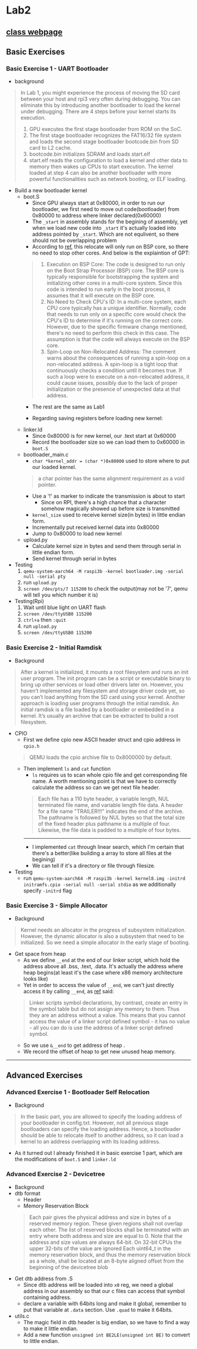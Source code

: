 # Lab2
[class webpage](https://nycu-caslab.github.io/OSC2024/labs/lab2.html)
---
## Basic Exercises
### Basic Exercise 1 - UART Bootloader
+ background
> In Lab 1, you might experience the process of moving the SD card between your host and rpi3 very often during debugging. You can eliminate this by introducing another bootloader to load the kernel under debugging.
> There are 4 steps before your kernel starts its execution.
> 1. GPU executes the first stage bootloader from ROM on the SoC.
> 2. The first stage bootloader recognizes the FAT16/32 file system and loads the second stage bootloader bootcode.bin from SD card to L2 cache.
> 3. bootcode.bin initializes SDRAM and loads start.elf
> 4. start.elf reads the configuration to load a kernel and other data to memory then wakes up CPUs to start execution.
> The kernel loaded at step 4 can also be another bootloader with more powerful functionalities such as network booting, or ELF loading.

+ Build a new bootloader kernel
    - boot.S
        - Since GPU always start at 0x80000, in order to run our bootloader, we first need to move out code(bootloader) from 0x80000 to address where linker declared(0x60000)
        - The ```_start``` in assembly stands for the begining of assembly, yet when we load new code into ```_start``` it's actually loaded into address pointed by ```_start```. Which are not equlivent, so there should not be overlapping problem
        - According to [ref](https://github.com/bztsrc/raspi3-tutorial/blob/master/14_raspbootin64/start.S), this relocate will only run on BSP core, so there no need to stop other cores. And below is the explaintion of GPT:
        > 1. Execution on BSP Core: The code is designed to run only on the Boot Strap Processor (BSP) core. The BSP core is typically responsible for bootstrapping the system and initializing other cores in a multi-core system. Since this code is intended to run early in the boot process, it assumes that it will execute on the BSP core.
        > 2. No Need to Check CPU's ID: In a multi-core system, each CPU core typically has a unique identifier. Normally, code that needs to run only on a specific core would check the CPU's ID to determine if it's running on the correct core. However, due to the specific firmware change mentioned, there's no need to perform this check in this case. The assumption is that the code will always execute on the BSP core.
        > 3. Spin-Loop on Non-Relocated Address: The comment warns about the consequences of running a spin-loop on a non-relocated address. A spin-loop is a tight loop that continuously checks a condition until it becomes true. If such a loop were to execute on a non-relocated address, it could cause issues, possibly due to the lack of proper initialization or the presence of unexpected data at that address.
        - The rest are the same as Lab1

        - Regarding saving registers before loading new kernel:
    - linker.ld
        - Since 0x80000 is for new kernel, our .text start at 0x60000
        - Record the bootloader size so we can load them to 0x60000 in ```boot.S```
    - bootloader_main.c
        - ```char *kernel_addr = (char *)0x80000``` used to store where to put our loaded kernel.
        > a char pointer has the same alignment requirement as a void pointer.
        - Use a '!' as marker to indicate the transmission is about to start
            - Since on RPI, there's a high chance that a character somehow magically showed up before size is transmitted
        - ```kernel_size``` used to receive kernel size(in bytes) in little endian form.
        - Incrementally put received kernel data into 0x80000
        - Jump to 0x80000 to load new kernel
    - upload.py
        - Calculate kernel size in bytes and send them through serial in little endian form.
        - Send kernel through serial in bytes
+ Testing
    1. ```qemu-system-aarch64 -M raspi3b -kernel bootloader.img -serial null -serial pty```
    2. run ```upload.py```
    3. ```screen /dev/pts/7 115200``` to check the output(may not be '7', qemu will tell you which number it is)
+ Testing(Rpi)
    1. Wait until blue light on UART flash
    2. ```screen /dev/ttyUSB0 115200```
    3. ```ctrl+a``` then ```:quit```
    4. run ```upload.py```
    5. ```screen /dev/ttyUSB0 115200```
### Basic Exercise 2 - Initial Ramdisk 
+ Background
> After a kernel is initialized, it mounts a root filesystem and runs an init user program. The init program can be a script or executable binary to bring up other services or load other drivers later on.
> However, you haven’t implemented any filesystem and storage driver code yet, so you can’t load anything from the SD card using your kernel. Another approach is loading user programs through the initial ramdisk.
> An initial ramdisk is a file loaded by a bootloader or embedded in a kernel. It’s usually an archive that can be extracted to build a root filesystem.

+ CPIO
    - First we define cpio new ASCII header struct and cpio address in ```cpio.h```
    > QEMU loads the cpio archive file to 0x8000000 by default.
    - Then implement ```ls``` and ```cat``` function
        - ```ls``` requires us to scan whole cpio file and get corresponding file name. A worth mentioning point is that we have to correctly calculate the address so can we get next file header.
        > Each file has a 110 byte header, a variable length, NUL terminated file name, and variable length file data. A header for a file name "TRAILER!!!" indicates the end of the archive.
        > The  pathname  is  followed  by NUL bytes so that the total size	of the fixed header plus pathname is a multiple	of four.  Likewise,  the  file data is padded to a multiple of four bytes.
        ---
        - I implemented ```cat``` through linear search, which I'm certain that there's a better(like building a array to store all files at the begining)
        - We can tell if it's a directory or file through filesize. 
+ Testing
    - run ```qemu-system-aarch64 -M raspi3b -kernel kernel8.img -initrd initramfs.cpio -serial null -serial stdio``` as we additionally specify ```-initrd``` flag 
### Basic Exercise 3 - Simple Allocator
+ Background
> Kernel needs an allocator in the progress of subsystem initialization. However, the dynamic allocator is also a subsystem that need to be initialized. So we need a simple allocator in the early stage of booting.

+ Get space from heap
    - As we define ```__end``` at the end of our linker script, which hold the address above all .bss, .text, .data. It's actually the address where heap begins(at least it's the case where x86 memory architecture looks like)
    - Yet in order to access the value of ```__end```, we can't just directly access it by calling ```__end```, as [ref](https://stackoverflow.com/questions/8398755/access-symbols-defined-in-the-linker-script-by-application) said:
    > Linker scripts symbol declarations, by contrast, create an entry in the symbol table but do not assign any memory to them. Thus they are an address without a value.
    > This means that you cannot access the value of a linker script defined symbol - it has no value - all you can do is use the address of a linker script defined symbol.
    - So we use ```&__end``` to get address of heap .
    - We record the offset of heap to get new unused heap memory.
---
## Advanced Exercises
### Advanced Exercise 1 - Bootloader Self Relocation
+ Background
> In the basic part, you are allowed to specify the loading address of your bootloader in config.txt. However, not all previous stage bootloaders can specify the loading address. Hence, a bootloader should be able to relocate itself to another address, so it can load a kernel to an address overlapping with its loading address.
+ As it turned out I already finished it in basic exercise 1 part, which are the modifications of ```boot.S``` and ```linker.ld```
### Advanced Exercise 2 - Devicetree
+ Background
+ dtb format
    - Header
    - Memory Reservation Block
    > Each pair gives the physical address and size in bytes of a reserved memory region. These given regions shall not overlap
    > each other. The list of reserved blocks shall be terminated with an entry where both address and size are equal to 0. Note
    > that the address and size values are always 64-bit. On 32-bit CPUs the upper 32-bits of the value are ignored
    > Each uint64_t in the memory reservation block, and thus the memory reservation block as a whole, shall be located at an 8-byte aligned offset from the beginning of the devicetree blob
+ Get dtb address from .S
    - Since dtb address will be loaded into ```x0``` reg, we need a global address in our assembly so that our c files can access that symbol containing address.
    - declare a variable with 64bits long and make it global, remember to put that variable at ```.data``` section. Use ```.quad``` to make it 64bits.
+ utils.c
    - The magic field in dtb header is big endian, so we have to find a way to make it little endian.
    - Add a new function ```unsigned int BE2LE(unsigned int BE)``` to convert to little endian.
